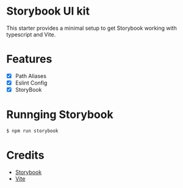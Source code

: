 # Storybook UI kit

This starter provides a minimal setup to get Storybook working with typescript and Vite.


# Features

- [x] Path Aliases
- [x] Eslint Config
- [x] StoryBook

# Runnging Storybook

```bash
$ npm run storybook
```

# Credits

- [Storybook](https://storybook.js.org/)
- [Vite](https://vitejs.dev/)

